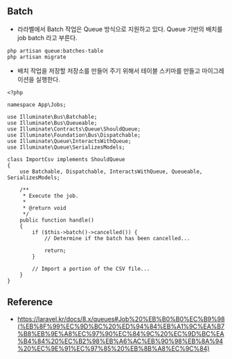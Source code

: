 ## Batch
- 라라벨에서 Batch 작업은 Queue 방식으로 지원하고 있다. Queue 기반의 배치를 job batch 라고 부른다.
```
php artisan queue:batches-table
php artisan migrate
```
- 배치 작업을 저장할 저장소를 만들어 주기 위해서 테이블 스키마를 만들고 마이그레이션을 실행한다.

```
<?php

namespace App\Jobs;

use Illuminate\Bus\Batchable;
use Illuminate\Bus\Queueable;
use Illuminate\Contracts\Queue\ShouldQueue;
use Illuminate\Foundation\Bus\Dispatchable;
use Illuminate\Queue\InteractsWithQueue;
use Illuminate\Queue\SerializesModels;

class ImportCsv implements ShouldQueue
{
    use Batchable, Dispatchable, InteractsWithQueue, Queueable, SerializesModels;

    /**
     * Execute the job.
     *
     * @return void
     */
    public function handle()
    {
        if ($this->batch()->cancelled()) {
            // Determine if the batch has been cancelled...

            return;
        }

        // Import a portion of the CSV file...
    }
}
```




## Reference
- https://laravel.kr/docs/8.x/queues#Job%20%EB%B0%B0%EC%B9%98(%EB%8F%99%EC%9D%BC%20%ED%94%84%EB%A1%9C%EA%B7%B8%EB%9E%A8%EC%97%90%EC%84%9C%20%EC%9D%BC%EA%B4%84%20%EC%B2%98%EB%A6%AC%EB%90%98%EB%8A%94%20%EC%9E%91%EC%97%85%20%EB%8B%A8%EC%9C%84)
